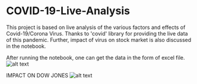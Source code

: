 # COVID-19-Live-Analysis
This project is based on live analysis of the various factors and effects of Covid-19/Corona Virus. 
Thanks to 'covid' library for providing the live data of this pandemic. Further, impact of virus on stock market is also 
discussed in the notebook. 

After running the notebook, one can get the data in the form of excel file.
![alt text](https://s.abcnews.com/images/Business/180822_vod_orig_bullmarket_hpMain_16x9_992.jpg)

IMPACT ON DOW JONES
![alt text](https://user-images.githubusercontent.com/40502533/77227378-fad10680-6ba5-11ea-874d-5e4c7f059739.png)
